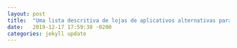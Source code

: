 ```yaml
---
layout: post
title:  "Uma lista descritiva de lojas de aplicativos alternativas para 2020"
date:   2019-12-17 17:59:38 -0200
categories: jekyll update
---
```

